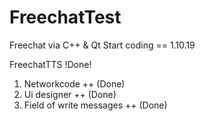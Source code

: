 # FreechatTest
Freechat via C++ & Qt
Start coding == 1.10.19

FreechatTTS !Done!
1) Networkcode ++ (Done)
2) Ui designer ++ (Done)
 1) Field of write messages ++ (Done)
